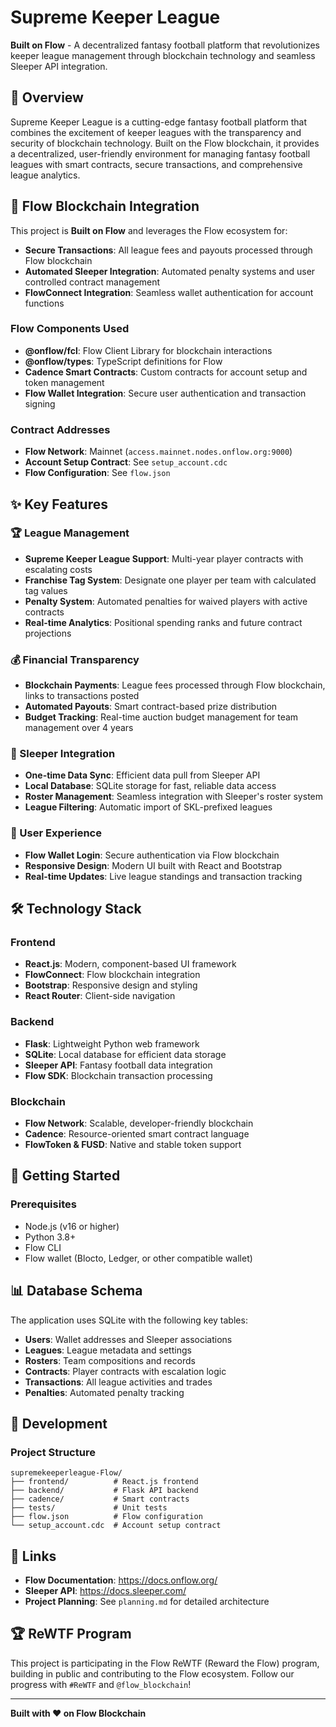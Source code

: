 # Supreme Keeper League

**Built on Flow** - A decentralized fantasy football platform that revolutionizes keeper league management through blockchain technology and seamless Sleeper API integration.

## 🏈 Overview

Supreme Keeper League is a cutting-edge fantasy football platform that combines the excitement of keeper leagues with the transparency and security of blockchain technology. Built on the Flow blockchain, it provides a decentralized, user-friendly environment for managing fantasy football leagues with smart contracts, secure transactions, and comprehensive league analytics.

## 🔗 Flow Blockchain Integration

This project is **Built on Flow** and leverages the Flow ecosystem for:

- **Secure Transactions**: All league fees and payouts processed through Flow blockchain
- **Automated Sleeper Integration**: Automated penalty systems and user controlled contract management
- **FlowConnect Integration**: Seamless wallet authentication for account functions 


### Flow Components Used
- **@onflow/fcl**: Flow Client Library for blockchain interactions
- **@onflow/types**: TypeScript definitions for Flow
- **Cadence Smart Contracts**: Custom contracts for account setup and token management
- **Flow Wallet Integration**: Secure user authentication and transaction signing

### Contract Addresses
- **Flow Network**: Mainnet (`access.mainnet.nodes.onflow.org:9000`)
- **Account Setup Contract**: See `setup_account.cdc`
- **Flow Configuration**: See `flow.json`

## ✨ Key Features

### 🏆 League Management
- **Supreme Keeper League Support**: Multi-year player contracts with escalating costs
- **Franchise Tag System**: Designate one player per team with calculated tag values
- **Penalty System**: Automated penalties for waived players with active contracts
- **Real-time Analytics**: Positional spending ranks and future contract projections

### 💰 Financial Transparency
- **Blockchain Payments**: League fees processed through Flow blockchain, links to transactions posted
- **Automated Payouts**: Smart contract-based prize distribution
- **Budget Tracking**: Real-time auction budget management for team management over 4 years

### 🔄 Sleeper Integration
- **One-time Data Sync**: Efficient data pull from Sleeper API
- **Local Database**: SQLite storage for fast, reliable data access
- **Roster Management**: Seamless integration with Sleeper's roster system
- **League Filtering**: Automatic import of SKL-prefixed leagues

### 🎯 User Experience
- **Flow Wallet Login**: Secure authentication via Flow blockchain
- **Responsive Design**: Modern UI built with React and Bootstrap
- **Real-time Updates**: Live league standings and transaction tracking


## 🛠️ Technology Stack

### Frontend
- **React.js**: Modern, component-based UI framework
- **FlowConnect**: Flow blockchain integration
- **Bootstrap**: Responsive design and styling
- **React Router**: Client-side navigation

### Backend
- **Flask**: Lightweight Python web framework
- **SQLite**: Local database for efficient data storage
- **Sleeper API**: Fantasy football data integration
- **Flow SDK**: Blockchain transaction processing

### Blockchain
- **Flow Network**: Scalable, developer-friendly blockchain
- **Cadence**: Resource-oriented smart contract language
- **FlowToken & FUSD**: Native and stable token support

## 🚀 Getting Started

### Prerequisites
- Node.js (v16 or higher)
- Python 3.8+
- Flow CLI
- Flow wallet (Blocto, Ledger, or other compatible wallet)


## 📊 Database Schema

The application uses SQLite with the following key tables:
- **Users**: Wallet addresses and Sleeper associations
- **Leagues**: League metadata and settings
- **Rosters**: Team compositions and records
- **Contracts**: Player contracts with escalation logic
- **Transactions**: All league activities and trades
- **Penalties**: Automated penalty tracking


## 🔧 Development

### Project Structure
```
supremekeeperleague-Flow/
├── frontend/          # React.js frontend
├── backend/           # Flask API backend
├── cadence/           # Smart contracts
├── tests/             # Unit tests
├── flow.json          # Flow configuration
└── setup_account.cdc  # Account setup contract
```
## 🔗 Links

- **Flow Documentation**: https://docs.onflow.org/
- **Sleeper API**: https://docs.sleeper.com/
- **Project Planning**: See `planning.md` for detailed architecture

## 🏆 ReWTF Program

This project is participating in the Flow ReWTF (Reward the Flow) program, building in public and contributing to the Flow ecosystem. Follow our progress with `#ReWTF` and `@flow_blockchain`!

---

**Built with ❤️ on Flow Blockchain**

